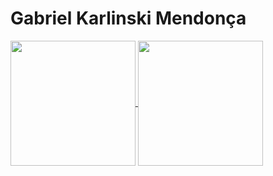 # Gabriel Karlinski Mendonça

<div>
  <a href="https://github.com/gabrielkmendonca">
  <img height="200em" align="center" src="https://github-readme-stats.vercel.app/api?username=gabrielkmendonca&show_icons=true&theme=transparent&include_all_commits=true&count_private=true" >
  <img height="200em" align="center" src="https://github-readme-stats.vercel.app/api/top-langs/?username=gabrielkmendonca&theme=transparent&layout=compact&langs_count=9">
  </div>


  
